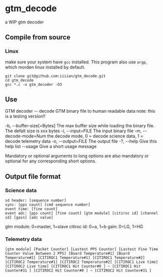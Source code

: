 # gtm_decode
a WIP gtm decoder
## Compile from source
### Linux
make sure your system have `gcc` installed. This program also use `argp`, which morden linux installed by default.

```
git clone git@github.com:iiiian/gtm_decode.git
cd gtm_decode
gcc *.c -o gtm_decoder -O3 
```
## Use
GTM decoder -- decode GTM binary file to human readable data
note: this is a testing version!!

  -b, --buffer-size[=Bytes]  The max buffer size while loading the binary file.
                             The defalt size is xxx bytes
  -i, --input=FILE           The input binary file
  -m, --decode-mode=Num      the decode mode, 0 = decode science data, 1 =
                             decode telemetry data
  -o, --output=FILE          The output file
  -?, --help                 Give this help list
      --usage                Give a short usage message

Mandatory or optional arguments to long options are also mandatory or optional
for any corresponding short options.
## Output file format
### Science data
```
sd header: [sequence number]
sync: [pps count] [cmd sequence number]
event time: [fine count]
event adc: [pps count] [fine count] [gtm module] [citiroc id] [channel id] [gain] [adc value]
```
gtm module: 0=master, 1=slave
citiroc id: 0=a, 1=b
gain: 0=LG, 1=HG
### Telemetry data
```
[gtm module] [Packet Counter] [Lastest PPS Counter] [Lastest Fine Time Counter Value Between 2 PPS] [Board Temperature#1] [Board Temperature#2] [CITIROC1 Temperature#1] [CITIROC1 Temperature#2] [CITIROC2 Temperature#1] [CITIROC2 Temperature#2] [CITIROC1 Live time] [CITIROC2 Live time] [CITIROC1 Hit Counter#0 ] ~ [CITIROC1 Hit Counter#31 ] [CITIROC2 Hit Counter#0 ] ~ [CITIROC2 Hit Counter#31 ] 






